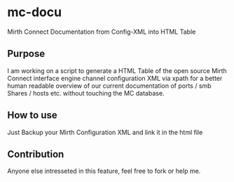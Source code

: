 # mc-docu
Mirth Connect Documentation from Config-XML into HTML Table
## Purpose
I am working on a script to generate a HTML Table of the open source Mirth Connect interface engine channel configuration XML via xpath for a better human readable overview of our current documentation of ports / smb Shares / hosts etc. without touching the MC database.
## How to use
Just Backup your Mirth Configuration XML and link it in the html file
## Contribution
Anyone else intresseted in this feature, feel free to fork or help me. 
